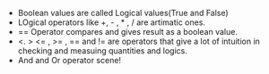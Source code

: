- Boolean values are called Logical values(True and False)
- LOgical operators like +, - , * , / are artimatic ones.
- == Operator compares and gives result as a boolean value.
- <. > <= , >= , == and != are operators that give a lot of intuition in checking and measuing quantities and logics.
- And and Or operator scene!
